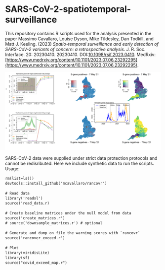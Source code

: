 # SARS-CoV-2-spatiotemporal-surveillance

This repository contains R scripts used for the analysis presented in the paper
Massimo Cavallaro, Louise Dyson, Mike Tildesley, Dan Todkill, and Matt J. Keeling. (2023) *Spatio-temporal surveillance and early detection of SARS-CoV-2 variants of concern: a retrospective analysis*. J. R. Soc. Interface. 20: 20230410. 20230410. DOI:[10.1098/rsif.2023.0410](https://doi.org/10.1098/rsif.2023.0410). MedRxiv:[https://www.medrxiv.org/content/10.1101/2023.07.06.23292295](https://www.medrxiv.org/content/10.1101/2023.07.06.23292295).


![](./Movie/Positive_and_negatives_244.png)


SARS-CoV-2 data were supplied under strict data protection protocols and cannot be redisributed. Here we include synthetic data to run the scripts. Usage:
```{r}
rm(list=ls())
devtools::install_github("mcavallaro/rancovr")

# Read data
library('readxl')
source('read_data.r)

# Create baseline matrices under the null model from data
source('create_matrices.r')
# source('downsample_matrices.r') # optional

# Generate and dump on file the warning scores with `rancovr`
source('rancover_exceed.r')

# Plot
library(viridisLite)
library(sf)
source("covid_exceed_map.r")
```


